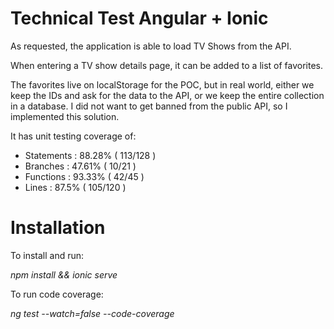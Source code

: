 # Technical Test Angular + Ionic

As requested, the application is able to load TV Shows from the API.

When entering a TV show details page, it can be added to a list of favorites.

The favorites live on localStorage for the POC, but in real world, either we keep the IDs and ask for the data to the API, or we keep the entire collection in a database. I did not want to get banned from the public API, so I implemented this solution.

It has unit testing coverage of:

- Statements   : 88.28% ( 113/128 )
- Branches     : 47.61% ( 10/21 )
- Functions    : 93.33% ( 42/45 )
- Lines        : 87.5% ( 105/120 )

# Installation

To install and run:

*npm install && ionic serve*

To run code coverage:

*ng test --watch=false --code-coverage*